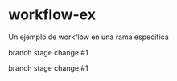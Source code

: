 # workflow-ex
Un ejemplo de workflow en una rama especifica

branch stage change #1

branch stage change #1

